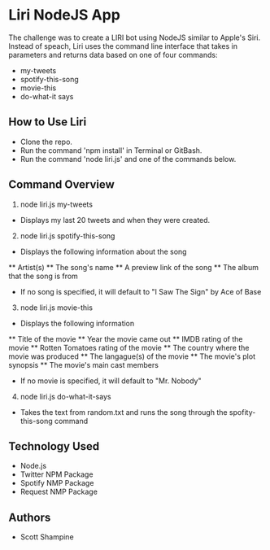 # Liri NodeJS App

The challenge was to create a LIRI bot using NodeJS similar to Apple's Siri. Instead of speach, Liri uses the command line interface that takes in parameters and returns data based on one of four commands:

* my-tweets
* spotify-this-song
* movie-this
* do-what-it says

## How to Use Liri

* Clone the repo.
* Run the command 'npm install' in Terminal or GitBash.
* Run the command 'node liri.js' and one of the commands below.

## Command Overview

1. node liri.js my-tweets

* Displays my last 20 tweets and when they were created.

2. node liri.js spotify-this-song <song name>

* Displays the following information about the song

** Artist(s)
** The song's name
** A preview link of the song
** The album that the song is from

* If no song is specified, it will default to "I Saw The Sign" by Ace of Base

3. node liri.js movie-this <movie name>

* Displays the following information

** Title of the movie
** Year the movie came out
** IMDB rating of the movie
** Rotten Tomatoes rating of the movie
** The country where the movie was produced
** The langague(s) of the movie
** The movie's plot synopsis
** The movie's main cast members

* If no movie is specified, it will default to "Mr. Nobody"

4. node liri.js do-what-it-says

* Takes the text from random.txt and runs the song through the spofity-this-song command

## Technology Used

* Node.js
* Twitter NPM Package
* Spotify NMP Package
* Request NMP Package

## Authors

* Scott Shampine